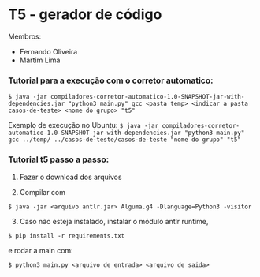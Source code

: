 # T5 - gerador de código

Membros:
- Fernando Oliveira
- Martim Lima

### Tutorial para a execução com o corretor automatico:
`$ java -jar compiladores-corretor-automatico-1.0-SNAPSHOT-jar-with-dependencies.jar "python3 main.py" gcc <pasta temp> <indicar a pasta casos-de-teste> <nome do grupo> "t5"`

Exemplo de execução no Ubuntu:
`$ java -jar compiladores-corretor-automatico-1.0-SNAPSHOT-jar-with-dependencies.jar "python3 main.py" gcc ../temp/ ../casos-de-teste/casos-de-teste "nome do grupo" "t5"`

### Tutorial t5 passo a passo:
1. Fazer o download dos arquivos

2. Compilar com 

`$ java -jar <arquivo antlr.jar> Alguma.g4 -Dlanguage=Python3 -visitor`
  
3. Caso não esteja instalado, instalar o módulo antlr runtime,
  
 `$ pip install -r requirements.txt`
 
  e rodar a main com:

 `$ python3 main.py <arquivo de entrada> <arquivo de saida>`
